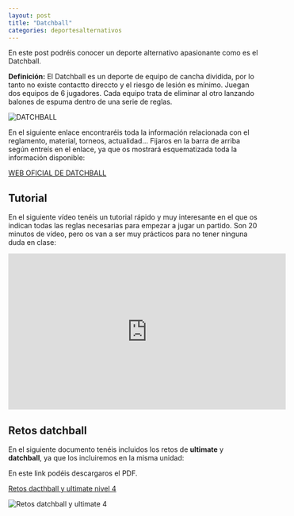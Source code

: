 ```yaml
---
layout: post
title: "Datchball"
categories: deportesalternativos
---
```


En este post podréis conocer un deporte alternativo apasionante como es el Datchball.

**Definición:** El Datchball es un deporte de equipo de cancha dividida, por lo tanto no existe contactto direccto y el riesgo de lesión es mínimo. Juegan dos equipos de 6 jugadores. Cada equipo trata de eliminar al otro lanzando balones de espuma dentro de una serie de reglas. 

![DATCHBALL](https://danieledufis.github.io/images_text/datchball_logo.jpg)

En el siguiente enlace encontraréis toda la información relacionada con el reglamento, material, torneos, actualidad... Fijaros en la barra de arriba según entreís en el enlace, ya que os mostrará esquematizada toda la información disponible:

[WEB OFICIAL DE DATCHBALL](https://www.datchball.com/)

## Tutorial

En el siguiente vídeo tenéis un tutorial rápido y muy interesante en el que os indican todas las reglas necesarias para empezar a jugar un partido. Son 20 minutos de vídeo, pero os van a ser muy prácticos para no tener ninguna duda en clase:

<iframe width="560" height="315" src="https://www.youtube.com/embed/B7tB0o4ui1U" title="YouTube video player" frameborder="0" allow="accelerometer; autoplay; clipboard-write; encrypted-media; gyroscope; picture-in-picture" allowfullscreen></iframe>

## Retos datchball

En el siguiente documento tenéis incluidos los retos de **ultimate** y **datchball**, ya que los incluiremos en la misma unidad:


En este link podéis descargaros el PDF.

[Retos dacthball y ultimate nivel 4](https://danieledufis.github.io/pdfs/Datchball-ultimate-retos-4.pdf)

![Retos datchball y ultimate 4](https://danieledufis.github.io/images_text/Datchball-ultimate-retos-4_page-0001.jpg)




[Retos datchball y ultimate nivel 4]:../../pdfs/Datchball-ultimate-retos-4.pdf


